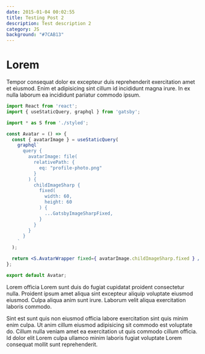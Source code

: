```yaml
---
date: 2015-01-04 00:02:55
title: Testing Post 2
description: Test description 2
category: JS
background: "#7CAB13"
---
```


# Lorem

Tempor consequat dolor ex excepteur duis reprehenderit exercitation amet et eiusmod. Enim et adipisicing sint cillum id incididunt magna irure. In ex nulla laborum ea incididunt pariatur commodo ipsum.

```jsx
import React from 'react';
import { useStaticQuery, graphql } from 'gatsby';

import * as S from './styled';

const Avatar = () => {
  const { avatarImage } = useStaticQuery(
    graphql`
      query {
        avatarImage: file(
          relativePath: {
            eq: "profile-photo.png"
          }
        ) {
          childImageSharp {
            fixed(
              width: 60,
              height: 60
            ) {
              ...GatsbyImageSharpFixed,
            }
          }
        }
      }
    `
  );

  return <S.AvatarWrapper fixed={ avatarImage.childImageSharp.fixed } />;
};

export default Avatar;
```

Lorem officia Lorem sunt duis do fugiat cupidatat proident consectetur nulla. Proident ipsum amet aliqua sint excepteur aliquip voluptate eiusmod eiusmod. Culpa aliqua anim sunt irure. Laborum velit aliqua exercitation laboris commodo.

Sint est sunt quis non eiusmod officia labore exercitation sint quis minim enim culpa. Ut anim cillum eiusmod adipisicing sit commodo est voluptate do. Cillum nulla veniam amet ea exercitation ut quis commodo cillum officia. Id dolor elit Lorem culpa ullamco minim laboris fugiat voluptate Lorem consequat mollit sunt reprehenderit.
